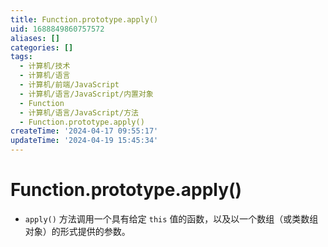 ```yaml
---
title: Function.prototype.apply()
uid: 1688849860757572
aliases: []
categories: []
tags:
  - 计算机/技术
  - 计算机/语言
  - 计算机/前端/JavaScript
  - 计算机/语言/JavaScript/内置对象
  - Function
  - 计算机/语言/JavaScript/方法
  - Function.prototype.apply()
createTime: '2024-04-17 09:55:17'
updateTime: '2024-04-19 15:45:34'
---
```


# Function.prototype.apply()

- `apply()` 方法调用一个具有给定 `this` 值的函数，以及以一个数组（或类数组对象）的形式提供的参数。

